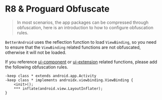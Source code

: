 # R8 & Proguard Obfuscate

> In most scenarios, the app packages can be compressed through obfuscation,
> here is an introduction to how to configure obfuscation rules.

`BetterAndroid` uses the reflection function to load `ViewBinding`, so you need to ensure that
the `ViewBinding` related functions are not obfuscated, otherwise it will not be loaded.

If you reference [ui-component](../library/ui-component.md) or [ui-extension](../library/ui-extension.md) related functions,
please add the following obfuscation rules.

```
-keep class * extends android.app.Activity
-keep class * implements androidx.viewbinding.ViewBinding {
    <init>();
    *** inflate(android.view.LayoutInflater);
}
```